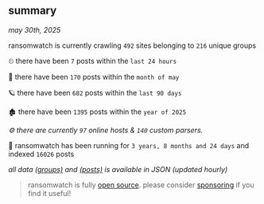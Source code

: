 
## summary
_may 30th, 2025_

ransomwatch is currently crawling `492` sites belonging to `216` unique groups

⏲ there have been `7` posts within the `last 24 hours`

🦈 there have been `170` posts within the `month of may`

🪐 there have been `682` posts within the `last 90 days`

🏚 there have been `1395` posts within the `year of 2025`

_⚙️ there are currently `97` online hosts & `140` custom parsers._

🦕 ransomwatch has been running for `3 years, 8 months and 24 days` and indexed `16026` posts

_all data  [(groups)](http://ransomwhat.telemetry.ltd/groups) and [(posts)](http://ransomwhat.telemetry.ltd/posts) is available in JSON (updated hourly)_

> ransomwatch is fully [open source](https://github.com/joshhighet/ransomwatch#ransomwatch--). please consider [sponsoring](https://github.com/sponsors/joshhighet) if you find it useful!
